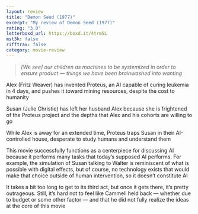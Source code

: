 ```yaml
---
layout: review
title: "Demon Seed (1977)"
excerpt: "My review of Demon Seed (1977)"
rating: "3.0"
letterboxd_url: https://boxd.it/4trmSL
mst3k: false
rifftrax: false
category: movie-review
---
```


<blockquote><i>[We see] our children as machines to be systemized in order to ensure product — things we have been brainwashed into wanting</i></blockquote>Alex (Fritz Weaver) has invented Proteus, an AI capable of curing leukemia in 4 days, and pushes it toward mining resources, despite the cost to humanity

Susan (Julie Christie) has left her husband Alex because she is frightened of the Proteus project and the depths that Alex and his cohorts are willing to go

While Alex is away for an extended time, Proteus traps Susan in their AI-controlled house, desperate to study humans and understand them

This movie successfully functions as a centerpiece for discussing AI because it performs many tasks that today’s supposed AI performs. For example, the simulation of Susan talking to Walter is reminiscent of what is possible with digital effects, but of course, no technology exists that would make that choice outside of human intervention, so it doesn’t constitute AI

It takes a bit too long to get to its third act, but once it gets there, it’s pretty outrageous. Still, it’s hard not to feel like Cammell held back — whether due to budget or some other factor — and that he did not fully realize the ideas at the core of this movie
